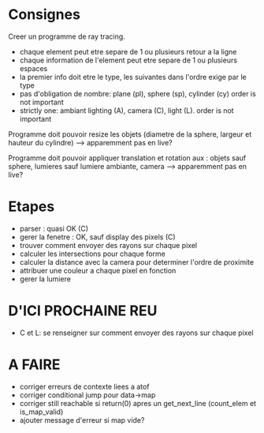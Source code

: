 # Consignes
Creer un programme de ray tracing.
- chaque element peut etre separe de 1 ou plusieurs retour a la ligne
- chaque information de l'element peut etre separe de 1 ou plusieurs espaces
- la premier info doit etre le type, les suivantes dans l'ordre exige par le type
- pas d'obligation de nombre: plane (pl), sphere (sp), cylinder (cy) order is not important
- strictly one: ambiant lighting (A), camera (C), light (L). order is not important

Programme doit pouvoir resize les objets (diametre de la sphere, largeur et hauteur du cylindre) --> apparemment pas en live?

Programme doit pouvoir appliquer translation et rotation aux : objets sauf sphere, lumieres sauf lumiere ambiante, camera --> apparemment pas en live?

# Etapes
- parser : quasi OK (C)
- gerer la fenetre : OK, sauf display des pixels (C)
- trouver comment envoyer des rayons sur chaque pixel
- calculer les intersections pour chaque forme
- calculer la distance avec la camera pour determiner l'ordre de proximite
- attribuer une couleur a chaque pixel en fonction
- gerer la lumiere

# D'ICI PROCHAINE REU
- C et L: se renseigner sur comment envoyer des rayons sur chaque pixel

# A FAIRE
- corriger erreurs de contexte liees a atof
- corriger conditional jump pour data->map
- corriger still reachable si return(0) apres un get_next_line (count_elem et is_map_valid)
- ajouter message d'erreur si map vide?


